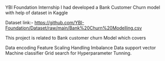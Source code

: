 YBI Foundation Internship
I had developed a Bank Customer Churn model with help of dataset in Kaggle

Dataset link:- https://github.com/YBI-Foundation/Dataset/raw/main/Bank%20Churn%20Modelling.csv

This project is related to Bank customer churn Model which covers

Data encoding
Feature Scaling
Handling Imbalance Data
support vector Machine classifier
Grid search for Hyperparameter Tunning.
